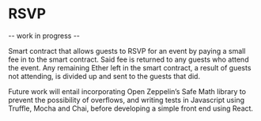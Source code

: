 # RSVP

-- work in progress --

Smart contract that allows guests to RSVP for an event by paying a small fee in to the smart contract. Said fee is returned to any guests who attend the event. Any remaining Ether left in the smart contract, a result of guests not attending, is divided up and sent to the guests that did.

Future work will entail incorporating Open Zeppelin’s Safe Math library to prevent the possibility of overflows, and writing tests in Javascript using Truffle, Mocha and Chai, before developing a simple front end using React.
